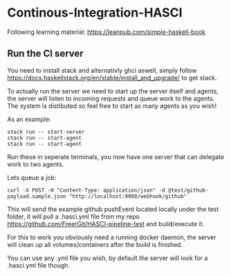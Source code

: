 # Continous-Integration-HASCI

Following learning material: https://leanpub.com/simple-haskell-book

## Run the CI server
You need to install stack and alternativly ghci aswell, simply follow https://docs.haskellstack.org/en/stable/install_and_upgrade/ to get stack.

To actually run the server we need to start up the server itself and agents, the server will listen to incoming requests and queue work to the agents.
The system is distibuted so feel free to start as many agents as you wish! 

As an example:
```
stack run -- start-server 
stack run -- start-agent
stack run -- start-agent
```
Run these in seperate terminals, you now have one server that can delegate work to two agents.

Lets queue a job:

```curl -X POST -H "Content-Type: application/json" -d @test/github-payload.sample.json "http://localhost:9000/webhook/github"```

This will send the example github pushEvent located locally under the test folder, it will pull a .hasci.yml file from my repo https://github.com/FreerGit/HASCI-pipeline-test
and build/execute it.

For this to work you obviously need a running docker daemon, the server will clean up all volumes/containers after the build is finished.

You can use any .yml file you wish, by default the server will look for a .hasci.yml file though.

